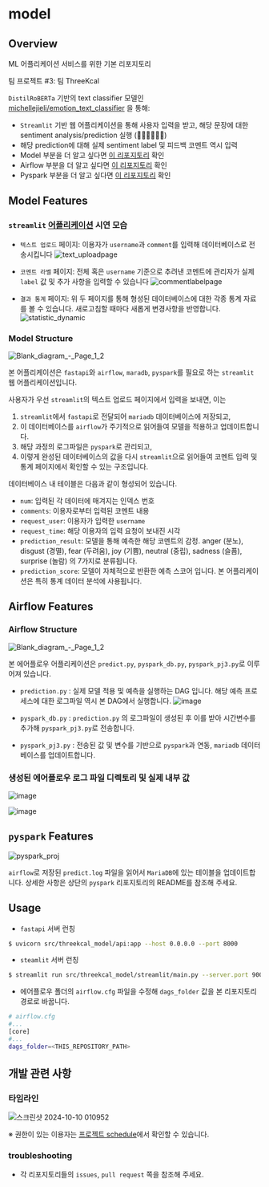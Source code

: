 # model
## Overview
ML 어플리케이션 서비스를 위한 기본 리포지토리

팀 프로젝트 #3: 팀 ThreeKcal

`DistilRoBERTa` 기반의 text classifier 모델인 [michellejieli/emotion_text_classifier](https://huggingface.co/michellejieli/emotion_text_classifier) 을 통해:
- `Streamlit` 기반 웹 어플리케이션을 통해 사용자 입력을 받고, 해당 문장에 대한 sentiment analysis/prediction 실행 (🤬🤢😀😐😭😲)
- 해당 prediction에 대해 실제 sentiment label 및 피드백 코멘트 역시 입력
- Model 부분을 더 알고 싶다면 [이 리포지토리](https://github.com/ThreeKcal/model/tree/main) 확인
- Airflow 부분을 더 알고 싶다면 [이 리포지토리](https://github.com/ThreeKcal/dags/tree/main) 확인
- Pyspark 부분을 더 알고 싶다면 [이 리포지토리](https://github.com/ThreeKcal/pyspark/tree/main)  확인


## Model Features
### `streamlit` [어플리케이션](http://54.180.132.11:8002/) 시연 모습
- `텍스트 업로드` 페이지: 이용자가 `username`과 `comment`를 입력해 데이터베이스로 전송시킵니다
![text_uploadpage](https://github.com/user-attachments/assets/1099ff86-8491-4002-b375-5f0dbe3e8bfc)

- `코멘트 라벨` 페이지: 전체 혹은 `username` 기준으로 추려낸 코멘트에 관리자가 실제 `label` 값 및 추가 사항을 입력할 수 있습니다
![commentlabelpage](https://github.com/user-attachments/assets/b2c8be3b-54a2-4366-bcf9-5943f40c5569)

- `결과 통계` 페이지: 위 두 페이지를 통해 형성된 데이터베이스에 대한 각종 통계 자료를 볼 수 있습니다. 새로고침할 때마다 새롭게 변경사항을 반영합니다.
![statistic_dynamic](https://github.com/user-attachments/assets/a4f7656e-9a57-46e8-a85b-e6be9c187305)


### Model Structure
![Blank_diagram_-_Page_1_2](https://github.com/user-attachments/assets/2c2cfbd5-fa7e-4cee-858b-57ccb84e6715)

본 어플리케이션은 `fastapi`와 `airflow`, `maradb`, `pyspark`를 필요로 하는 `streamlit` 웹 어플리케이션입니다.

사용자가 우선 `streamlit`의 텍스트 업로드 페이지에서 입력을 보내면, 이는 
1. `streamlit`에서 `fastapi`로 전달되어 `mariadb` 데이터베이스에 저장되고,
2. 이 데이터베이스를 `airflow`가 주기적으로 읽어들여 모델을 적용하고 업데이트합니다.
3. 해당 과정의 로그파일은 `pyspark`로 관리되고,
4. 이렇게 완성된 데이터베이스의 값을 다시 `streamlit`으로 읽어들여 코멘트 입력 및 통계 페이지에서 확인할 수 있는 구조입니다.

데이터베이스 내 테이블은 다음과 같이 형성되어 있습니다.
- `num`: 입력된 각 데이터에 매겨지는 인덱스 번호
- `comments`: 이용자로부터 입력된 코멘트 내용
- `request_user`: 이용자가 입력한 `username`
- `request_time`: 해당 이용자의 입력 요청이 보내진 시각
- `prediction_result`: 모델을 통해 예측한 해당 코멘트의 감정. anger (분노), disgust (경멸), fear (두려움),	joy (기쁨),	neutral (중립),	sadness (슬픔),	surprise (놀람) 의 7가지로 분류됩니다.
- `prediction_score`: 모델이 자체적으로 반환한 예측 스코어 입니다. 본 어플리케이션은 특히 통계 데이터 분석에 사용됩니다.


## Airflow Features
### Airflow Structure
![Blank_diagram_-_Page_1_2](https://github.com/user-attachments/assets/2c2cfbd5-fa7e-4cee-858b-57ccb84e6715)

본 에어플로우 어플리케이션은 `predict.py`, `pyspark_db.py`, `pyspark_pj3.py`로 이루어져 있습니다.

- `prediction.py` : 실제 모델 적용 및 예측을 실행하는 DAG 입니다. 해당 예측 프로세스에 대한 로그파일 역시 본 DAG에서 실행합니다.
![image](https://github.com/user-attachments/assets/dce759a2-cf03-4b02-89e5-e44340c9c44e)

- `pyspark_db.py` : `prediction.py` 의 로그파일이 생성된 후 이를 받아 시간변수를 추가해 `pyspark_pj3.py`로 전송합니다.

- `pyspark_pj3.py` : 전송된 값 및 변수를 기반으로 `pyspark`과 연동, `mariadb` 데이터베이스를 업데이트합니다.

 
### 생성된 에어플로우 로그 파일 디렉토리 및 실제 내부 값
![image](https://github.com/user-attachments/assets/c733df6d-e212-4565-8dfb-28b1963bc901)

![image](https://github.com/user-attachments/assets/982106c8-cfbc-42dc-aadb-9c74c00ac2a9)


## `pyspark` Features
![pyspark_proj](https://github.com/user-attachments/assets/c678225e-e5c0-4da0-9cac-b8025b5a8a74)

`airflow`로 저장된 `predict.log` 파일을 읽어서 `MariaDB`에 있는 테이블을 업데이트합니다.
상세한 사항은 상단의 `pyspark` 리포지토리의 README를 참조해 주세요.


## Usage
- `fastapi` 서버 런칭
```bash
$ uvicorn src/threekcal_model/api:app --host 0.0.0.0 --port 8000
```

- `steamlit` 서버 런칭
```bash
$ streamlit run src/threekcal_model/streamlit/main.py --server.port 9000
```

- 에어플로우 폴더의 `airflow.cfg` 파일을 수정해 `dags_folder` 값을 본 리포지토리 경로로 바꿉니다.
```bash
# airflow.cfg
#...
[core]
#...
dags_folder=<THIS_REPOSITORY_PATH>
```

## 개발 관련 사항
### 타임라인
![스크린샷 2024-10-10 010952](https://github.com/user-attachments/assets/7bed00cb-272e-49e1-83f4-3986dd6bfcff)

※ 권한이 있는 이용자는 [프로젝트 schedule](https://github.com/orgs/ThreeKcal/projects/1/views/4)에서 확인할 수 있습니다.

### troubleshooting
- 각 리포지토리들의 `issues`, `pull request` 쪽을 참조해 주세요.
